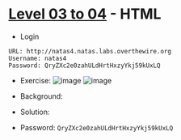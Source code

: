 # [Level 03 to 04](https://overthewire.org/wargames/natas/natas4.html) - HTML

- Login
```
URL: http://natas4.natas.labs.overthewire.org
Username: natas4
Password: QryZXc2e0zahULdHrtHxzyYkj59kUxLQ
```
- Exercise:
![image](https://github.com/user-attachments/assets/3e3b7184-4571-4626-933a-81aa8ee555ac)
![image](https://github.com/user-attachments/assets/d99c9d95-18d2-4f0e-a916-ff76c68e8efe)

- Background:
- Solution:
- Password: `QryZXc2e0zahULdHrtHxzyYkj59kUxLQ`
